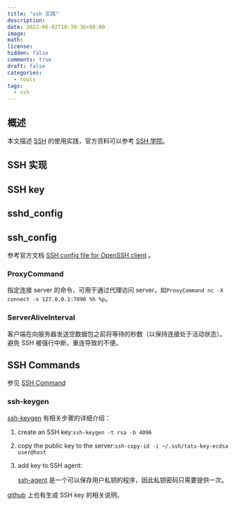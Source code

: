 ```yaml
---
title: "ssh 实践"
description:
date: 2022-06-02T10:39:36+08:00
image:
math:
license:
hidden: false
comments: true
draft: false
categories:
  - tools
tags:
  - ssh
---
```


## 概述

本文描述 [SSH](https://www.ssh.com/) 的使用实践，官方资料可以参考 [SSH 学院](https://www.ssh.com/academy/ssh)。

## SSH 实现

## SSH key

## sshd_config

## ssh_config

参考官方文档 [SSH config file for OpenSSH client](https://www.ssh.com/academy/ssh/config) 。

### ProxyCommand

指定连接 server 的命令，可用于通过代理访问 server，如`ProxyCommand nc -X connect -x 127.0.0.1:7890 %h %p`。

### ServerAliveInterval

客户端在向服务器发送空数据包之前将等待的秒数（以保持连接处于活动状态）。避免 SSH 被强行中断，重连导致的不便。

## SSH Commands

参见 [SSH Command](https://www.ssh.com/academy/ssh/command)

### ssh-keygen

[ssh-keygen](https://www.ssh.com/academy/ssh/keygen) 有相关步骤的详细介绍：

1. create an SSH key:`ssh-keygen -t rsa -b 4096`
2. copy the public key to the server:`ssh-copy-id -i ~/.ssh/tatu-key-ecdsa user@host`
3. add key to SSH agent:

   [ssh-agent](https://www.ssh.com/academy/ssh/agent) 是一个可以保存用户私钥的程序，因此私钥密码只需要提供一次。

[github](https://docs.github.com/cn/authentication/connecting-to-github-with-ssh) 上也有生成 SSH key 的相关说明。
